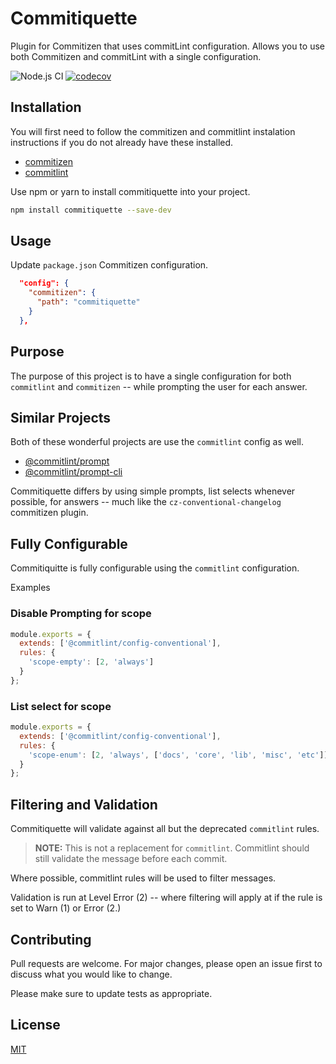 # Commitiquette

Plugin for Commitizen that uses commitLint configuration. Allows you to use both Commitizen and commitLint with a single configuration.

![Node.js CI](https://github.com/martinmcwhorter/commitiquette/workflows/Node.js%20CI/badge.svg)
[![codecov](https://codecov.io/gh/martinmcwhorter/commitiquette/branch/master/graph/badge.svg)](https://codecov.io/gh/martinmcwhorter/commitiquette)

## Installation

You will first need to follow the commitizen and commitlint instalation instructions if you do not already have these installed.

- [commitizen](http://commitizen.github.io/cz-cli/)
- [commitlint](https://commitlint.js.org/#/guides-local-setup)

Use npm or yarn to install commitiquette into your project.

```bash
npm install commitiquette --save-dev
```

## Usage

Update `package.json` Commitizen configuration.

```json
  "config": {
    "commitizen": {
      "path": "commitiquette"
    }
  },
```

## Purpose

The purpose of this project is to have a single configuration for both `commitlint` and `commitizen` -- while prompting the user for each answer.

## Similar Projects

Both of these wonderful projects are use the `commitlint` config as well.

- [@commitlint/prompt](https://www.npmjs.com/package/@commitlint/prompt)
- [@commitlint/prompt-cli](https://www.npmjs.com/package/@commitlint/prompt-cli)

Commitiquette differs by using simple prompts, list selects whenever possible, for answers -- much like the `cz-conventional-changelog` commitizen plugin.

## Fully Configurable

Commitiquitte is fully configurable using the `commitlint` configuration.

Examples

### Disable Prompting for scope

```javascript
module.exports = {
  extends: ['@commitlint/config-conventional'],
  rules: {
    'scope-empty': [2, 'always']
  }
};
```

### List select for scope

```javascript
module.exports = {
  extends: ['@commitlint/config-conventional'],
  rules: {
    'scope-enum': [2, 'always', ['docs', 'core', 'lib', 'misc', 'etc']]
  }
};
```

## Filtering and Validation

Commitiquette will validate against all but the deprecated `commitlint` rules.

> **NOTE:** This is not a replacement for `commitlint`. Commitlint should still validate the message before each commit.

Where possible, commitlint rules will be used to filter messages.

Validation is run at Level Error (2) -- where filtering will apply at if the rule is set to Warn (1) or Error (2.)

## Contributing

Pull requests are welcome. For major changes, please open an issue first to discuss what you would like to change.

Please make sure to update tests as appropriate.

## License

[MIT](https://choosealicense.com/licenses/mit/)
